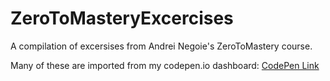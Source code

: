 # ZeroToMasteryExcercises
A compilation of excersises from Andrei Negoie's ZeroToMastery course.

Many of these are imported from my codepen.io dashboard:
[CodePen Link](https://codepen.io/pablowbk)
